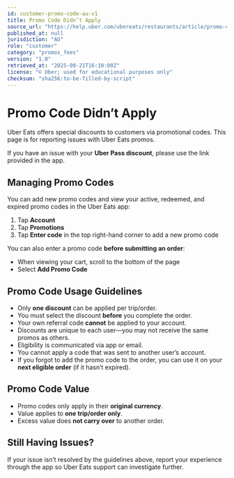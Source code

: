 ```yaml
---
id: customer-promo-code-au-v1
title: Promo Code Didn’t Apply
source_url: "https://help.uber.com/ubereats/restaurants/article/promo-code-didnt-apply?nodeId=5a505561-1164-4d5c-a0e8-75ed1ad47c72" 
published_at: null
jurisdiction: "AU"
role: "customer"
category: "promos_fees"
version: "1.0"
retrieved_at: "2025-09-21T16:10:00Z"
license: "© Uber; used for educational purposes only"
checksum: "sha256:to-be-filled-by-script"
---
```


# Promo Code Didn’t Apply

Uber Eats offers special discounts to customers via promotional codes. This page is for reporting issues with Uber Eats promos.

If you have an issue with your **Uber Pass discount**, please use the link provided in the app.

## Managing Promo Codes
You can add new promo codes and view your active, redeemed, and expired promo codes in the Uber Eats app:

1. Tap **Account**  
2. Tap **Promotions**  
3. Tap **Enter code** in the top right-hand corner to add a new promo code  

You can also enter a promo code **before submitting an order**:  
- When viewing your cart, scroll to the bottom of the page  
- Select **Add Promo Code**

## Promo Code Usage Guidelines
- Only **one discount** can be applied per trip/order.  
- You must select the discount **before** you complete the order.  
- Your own referral code **cannot** be applied to your account.  
- Discounts are unique to each user—you may not receive the same promos as others.  
- Eligibility is communicated via app or email.  
- You cannot apply a code that was sent to another user’s account.  
- If you forgot to add the promo code to the order, you can use it on your **next eligible order** (if it hasn’t expired).

## Promo Code Value
- Promo codes only apply in their **original currency**.  
- Value applies to **one trip/order only**.  
- Excess value does **not carry over** to another order.  

## Still Having Issues?
If your issue isn’t resolved by the guidelines above, report your experience through the app so Uber Eats support can investigate further.

